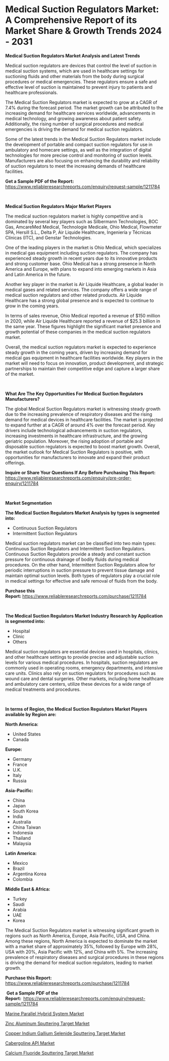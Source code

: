<p><h1>Medical Suction Regulators Market: A Comprehensive Report of its Market Share & Growth Trends 2024 - 2031</h1></p><p><strong>Medical Suction Regulators Market Analysis and Latest Trends</strong></p>
<p><p>Medical suction regulators are devices that control the level of suction in medical suction systems, which are used in healthcare settings for suctioning fluids and other materials from the body during surgical procedures or medical emergencies. These regulators ensure a safe and effective level of suction is maintained to prevent injury to patients and healthcare professionals.</p><p>The Medical Suction Regulators market is expected to grow at a CAGR of 7.4% during the forecast period. The market growth can be attributed to the increasing demand for healthcare services worldwide, advancements in medical technology, and growing awareness about patient safety. Additionally, the rising number of surgical procedures and medical emergencies is driving the demand for medical suction regulators.</p><p>Some of the latest trends in the Medical Suction Regulators market include the development of portable and compact suction regulators for use in ambulatory and homecare settings, as well as the integration of digital technologies for more precise control and monitoring of suction levels. Manufacturers are also focusing on enhancing the durability and reliability of suction regulators to meet the increasing demands of healthcare facilities.</p></p>
<p><strong>Get a Sample PDF of the Report:&nbsp;</strong> <a href="https://www.reliableresearchreports.com/enquiry/request-sample/1211784">https://www.reliableresearchreports.com/enquiry/request-sample/1211784</a></p>
<p>&nbsp;</p>
<p><strong>Medical Suction Regulators Major Market Players</strong></p>
<p><p>The medical suction regulators market is highly competitive and is dominated by several key players such as Silbermann Technologies, BOC Gas, AmcareMed Medical, Technologie Medicale, Ohio Medical, Flowmeter SPA, Hersill S.L., Delta P, Air Liquide Healthcare, Ingeniería y Técnicas Clínicas (ITC), and Genstar Technologies.</p><p>One of the leading players in the market is Ohio Medical, which specializes in medical gas equipment including suction regulators. The company has experienced steady growth in recent years due to its innovative products and strong customer base. Ohio Medical has a strong presence in North America and Europe, with plans to expand into emerging markets in Asia and Latin America in the future.</p><p>Another key player in the market is Air Liquide Healthcare, a global leader in medical gases and related services. The company offers a wide range of medical suction regulators and other related products. Air Liquide Healthcare has a strong global presence and is expected to continue to grow in the coming years.</p><p>In terms of sales revenue, Ohio Medical reported a revenue of $150 million in 2020, while Air Liquide Healthcare reported a revenue of $25.3 billion in the same year. These figures highlight the significant market presence and growth potential of these companies in the medical suction regulators market.</p><p>Overall, the medical suction regulators market is expected to experience steady growth in the coming years, driven by increasing demand for medical gas equipment in healthcare facilities worldwide. Key players in the market will need to focus on innovation, product development, and strategic partnerships to maintain their competitive edge and capture a larger share of the market.</p></p>
<p>&nbsp;</p>
<p><strong>What Are The Key Opportunities For Medical Suction Regulators Manufacturers?</strong></p>
<p><p>The global Medical Suction Regulators market is witnessing steady growth due to the increasing prevalence of respiratory diseases and the rising demand for medical devices in healthcare facilities. The market is projected to expand further at a CAGR of around 4% over the forecast period. Key drivers include technological advancements in suction regulators, increasing investments in healthcare infrastructure, and the growing geriatric population. Moreover, the rising adoption of portable and disposable suction regulators is expected to boost market growth. Overall, the market outlook for Medical Suction Regulators is positive, with opportunities for manufacturers to innovate and expand their product offerings.</p></p>
<p><strong>Inquire or Share Your Questions If Any Before Purchasing This Report:</strong> <a href="https://www.reliableresearchreports.com/enquiry/pre-order-enquiry/1211784">https://www.reliableresearchreports.com/enquiry/pre-order-enquiry/1211784</a></p>
<p>&nbsp;</p>
<p><strong>Market Segmentation</strong></p>
<p><strong>The Medical Suction Regulators Market Analysis by types is segmented into:</strong></p>
<p><ul><li>Continuous Suction Regulators</li><li>Intermittent Suction Regulators</li></ul></p>
<p><p>Medical suction regulators market can be classified into two main types: Continuous Suction Regulators and Intermittent Suction Regulators. Continuous Suction Regulators provide a steady and constant suction pressure for continuous drainage of bodily fluids during medical procedures. On the other hand, Intermittent Suction Regulators allow for periodic interruptions in suction pressure to prevent tissue damage and maintain optimal suction levels. Both types of regulators play a crucial role in medical settings for effective and safe removal of fluids from the body.</p></p>
<p><strong>Purchase this Report:&nbsp;</strong><a href="https://www.reliableresearchreports.com/purchase/1211784">https://www.reliableresearchreports.com/purchase/1211784</a></p>
<p>&nbsp;</p>
<p><strong>The Medical Suction Regulators Market Industry Research by Application is segmented into:</strong></p>
<p><ul><li>Hospital</li><li>Clinic</li><li>Others</li></ul></p>
<p><p>Medical suction regulators are essential devices used in hospitals, clinics, and other healthcare settings to provide precise and adjustable suction levels for various medical procedures. In hospitals, suction regulators are commonly used in operating rooms, emergency departments, and intensive care units. Clinics also rely on suction regulators for procedures such as wound care and dental surgeries. Other markets, including home healthcare and ambulatory care centers, utilize these devices for a wide range of medical treatments and procedures.</p></p>
<p>&nbsp;</p>
<p><strong>In terms of Region, the Medical Suction Regulators Market Players available by Region are:</strong></p>
<p>
    <p> <strong> North America: </strong>
        <ul>
            <li>United States</li>
            <li>Canada</li>
        </ul>
        </p> 
    <p> <strong> Europe: </strong>
        <ul>
            <li>Germany</li>
            <li>France</li>
            <li>U.K.</li>
            <li>Italy</li>
            <li>Russia</li>
        </ul>
        </p> 
    <p> <strong> Asia-Pacific: </strong>
        <ul>
            <li>China</li>
            <li>Japan</li>
            <li>South Korea</li>
            <li>India</li>
            <li>Australia</li>
            <li>China Taiwan</li>
            <li>Indonesia</li>
            <li>Thailand</li>
            <li>Malaysia</li>
        </ul>
        </p> 
    <p> <strong> Latin America: </strong>
        <ul>
            <li>Mexico</li>
            <li>Brazil</li>
            <li>Argentina Korea</li>
            <li>Colombia</li>
        </ul>
        </p> 
    <p> <strong> Middle East & Africa: </strong>
        <ul>
            <li>Turkey</li>
            <li>Saudi</li>
            <li>Arabia</li>
            <li>UAE</li>
            <li>Korea</li>
        </ul>
    </p>
    </p>
<p><p>The Medical Suction Regulators market is witnessing significant growth in regions such as North America, Europe, Asia Pacific, USA, and China. Among these regions, North America is expected to dominate the market with a market share of approximately 35%, followed by Europe with 28%, USA with 20%, Asia Pacific with 12%, and China with 5%. The increasing prevalence of respiratory diseases and surgical procedures in these regions is driving the demand for medical suction regulators, leading to market growth.</p></p>
<p><strong>Purchase this Report: </strong><a href="https://www.reliableresearchreports.com/purchase/1211784">https://www.reliableresearchreports.com/purchase/1211784</a></p>
<p>&nbsp;<strong>Get a Sample PDF of the Report:&nbsp;&nbsp;</strong><a href="https://www.reliableresearchreports.com/enquiry/request-sample/1211784">https://www.reliableresearchreports.com/enquiry/request-sample/1211784</a></p>
<p><strong></strong></p>
<p><p><a href="https://issuu.com/reportprime-2/docs/marine-parallel-hybrid-system-market-size-2030.ppt">Marine Parallel Hybrid System Market</a></p><p><a href="https://medium.com/@karleeprice2004/zinc-aluminum-sputtering-target-nbsp-market-focuses-on-market-share-size-and-projected-forecast-1481d3b50070">Zinc Aluminum Sputtering Target Market</a></p><p><a href="https://medium.com/@cierrahayes645/copper-indium-gallium-selenide-sputtering-target-market-research-report-its-history-and-forecast-43b5effa3639">Copper Indium Gallium Selenide Sputtering Target Market</a></p><p><a href="https://issuu.com/reportprime-2/docs/cabergoline-api-market-size-2030.pptx">Cabergoline API Market</a></p><p><a href="https://medium.com/@cierrahayes645/calcium-fluoride-sputtering-target-market-share-evolution-and-market-growth-trends-2024-2031-75f17823c704">Calcium Fluoride Sputtering Target Market</a></p></p>